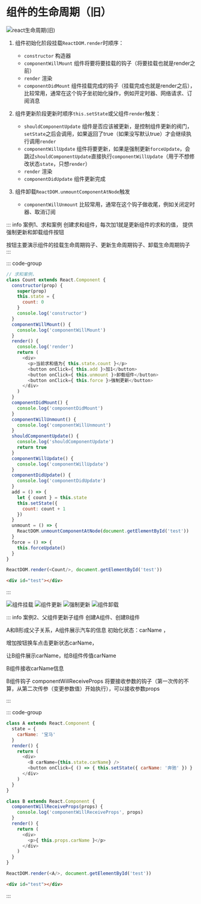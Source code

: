 # 组件的生命周期（旧）

![react生命周期(旧)](/react/react基础/react生命周期(旧).png)

1. 组件初始化阶段挂载`ReactDOM.render`时顺序：  
   - `constructor` 构造器
   - `componentWillMount` 组件将要将要挂载的钩子（将要挂载也就是render之前）
   - `render` 渲染
   - `componentDidMount` 组件挂载完成的钩子（挂载完成也就是render之后），比较常用，通常在这个钩子坐初始化操作，例如开定时器、网络请求、订阅消息

2. 组件更新阶段更新时顺序`this.setState`或父组件`render`触发：
   - `shouldComponentUpdate` 组件是否应该被更新，是控制组件更新的阀门，`setState`之后会调用，如果返回了true（如果没写默认true）才会继续执行调用`render`
   - `componentWillUpdate` 组件将要更新，如果是强制更新`forceUpdate`，会跳过`shouldComponentUpdate`直接执行`componentWillUpdate`（用于不想修改状态`state`，只想`render`）
   - `render` 渲染
   - `componentDidUpdate` 组件更新完成

3. 组件卸载`ReactDOM.unmountComponentAtNode`触发
   - `componentWillUnmount` 比较常用，通常在这个钩子做收尾，例如关闭定时器、取消订阅

::: info 案例1、求和案例
创建求和组件，每次加1就是更新组件的求和的值， 提供强制更新和卸载组件按钮

按钮主要演示组件的挂载生命周期钩子、更新生命周期钩子、卸载生命周期钩子
:::

::: code-group

```js
// 求和案例，
class Count extends React.Component {
  constructor(prop) {
    super(prop)
    this.state = {
      count: 0
    }
    console.log('constructor')
  }
  componentWillMount() {
    console.log('componentWillMount')
  }
  render() {
    console.log('render')
    return (
      <div>
        <p>当前求和值为{ this.state.count }</p>  
        <button onClick={ this.add }>加1</button>
        <button onClick={ this.unmount }>卸载组件</button>
        <button onClick={ this.force }>强制更新</button>
      </div>
    )
  }
  componentDidMount() {
    console.log('componentDidMount')
  }
  componentWillUnmount() {
    console.log('componentWillUnmount')
  }
  shouldComponentUpdate() {
    console.log('shouldComponentUpdate')
    return true
  }
  componentWillUpdate() {
    console.log('componentWillUpdate')
  }
  componentDidUpdate() {
    console.log('componentDidUpdate')
  }
  add = () => {
    let { count } = this.state
    this.setState({
      count: count + 1
    })
  }
  unmount = () => {
    ReactDOM.unmountComponentAtNode(document.getElementById('test'))
  }
  force = () => {
    this.forceUpdate()
  }
}

ReactDOM.render(<Count/>, document.getElementById('test'))

```

```html
<div id="test"></div>
```
:::

![组件挂载](/react/react基础/1722224164168.png)
![组件更新](/react/react基础/1722224164169.png)
![强制更新](/react/react基础/1722224164170.png)
![组件卸载](/react/react基础/1722224164171.png)


::: info 案例2、父组件更新子组件
创建A组件、创建B组件

A和B形成父子关系，A组件展示汽车的信息  初始化状态：carName ，

增加按钮换车点击更新状态carName，

让B组件展示carName，给B组件传值carName

B组件接收carName信息

B组件钩子 componentWillReceiveProps 将要接收参数的钩子（第一次传的不算，从第二次传参（变更参数值）开始执行），可以接收参数props

:::

::: code-group

```js 
class A extends React.Component {
  state = {
    carName: '宝马'
  }
  render() {
    return (
      <div>
        <B carName={this.state.carName} />
        <button onClick={ () => { this.setState({ carName: '奔驰' }) } }>修改</button>
      </div>
    )
  }
}

class B extends React.Component {
  componentWillReceiveProps(props) {
    console.log('componentWillReceiveProps', props)
  }
  render() {
    return (
      <div>
        <p>{ this.props.carName }</p>
      </div>
    )
  }
}

ReactDOM.render(<A/>, document.getElementById('test'))

```
```html
<div id="test"></div>
```

:::
